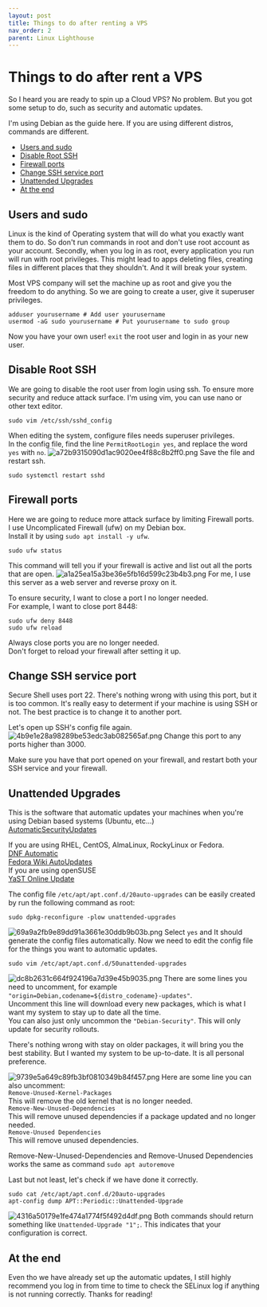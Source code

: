 ```yaml
---
layout: post
title: Things to do after renting a VPS
nav_order: 2
parent: Linux Lighthouse
---
```

# Things to do after rent a VPS
So I heard you are ready to spin up a Cloud VPS? 
No problem. But you got some setup to do, such as security and automatic updates.

I'm using Debian as the guide here. If you are using different distros, commands are different. 

- [Users and sudo](#users-and-sudo)
- [Disable Root SSH](#disable-root-ssh)
- [Firewall ports](#firewall-ports)
- [Change SSH service port](#change-ssh-service-port)
- [Unattended Upgrades](#unattended-upgrades)
- [At the end](#at-the-end)

## Users and sudo
Linux is the kind of Operating system that will do what you exactly want them to do. So don't run commands in root and don't use root account as your account. Secondly, when you log in as root, every application you run will run with root privileges. This might lead to apps deleting files, creating files in different places that they shouldn't. And it will break your system. 

Most VPS company will set the machine up as root and give you the freedom to do anything. So we are going to create a user, give it superuser privileges. 
```
adduser yourusername # Add user yourusername
usermod -aG sudo yourusername # Put yourusername to sudo group
```
Now you have your own user! `exit` the root user and login in as your new user. 

## Disable Root SSH
We are going to disable the root user from login using ssh. To ensure more security and reduce attack surface. 
I'm using vim, you can use nano or other text editor. 
```
sudo vim /etc/ssh/sshd_config
```
When editing the system, configure files needs superuser privileges.  
In the config file, find the line `PermitRootLogin yes`, and replace the word `yes` with `no`. 
![a72b9315090d1ac9020ee4f88c8b2ff0.png](/assets/a72b9315090d1ac9020ee4f88c8b2ff0.png)
Save the file and restart ssh.
```
sudo systemctl restart sshd
```

## Firewall ports
Here we are going to reduce more attack surface by limiting Firewall ports.  
I use Uncomplicated Firewall (ufw) on my Debian box.  
Install it by using `sudo apt install -y ufw`. 
```
sudo ufw status
```
This command will tell you if your firewall is active and list out all the ports that are open. 
![a1a25ea15a3be36e5fb16d599c23b4b3.png](/assets/a1a25ea15a3be36e5fb16d599c23b4b3.png)
For me, I use this server as a web server and reverse proxy on it. 

To ensure security, I want to close a port I no longer needed.  
For example, I want to close port 8448:
```
sudo ufw deny 8448
sudo ufw reload
```
Always close ports you are no longer needed.  
Don't forget to reload your firewall after setting it up. 

## Change SSH service port
Secure Shell uses port 22. There's nothing wrong with using this port, but it is too common. It's really easy to determent if your machine is using SSH or not. The best practice is to change it to another port. 

Let's open up SSH's config file again. 
![4b9e1e28a98289be53edc3ab082565af.png](/assets/4b9e1e28a98289be53edc3ab082565af.png)
Change this port to any ports higher than 3000. 

Make sure you have that port opened on your firewall, and restart both your SSH service and your firewall. 

## Unattended Upgrades
This is the software that automatic updates your machines when you're using Debian based systems (Ubuntu, etc...)  
[AutomaticSecurityUpdates](https://help.ubuntu.com/community/AutomaticSecurityUpdates)

If you are using RHEL, CentOS, AlmaLinux, RockyLinux or Fedora.   
[DNF Automatic](https://dnf.readthedocs.io/en/latest/automatic.html)  
[Fedora Wiki AutoUpdates](https://www.fedoraproject.org/wiki/AutoUpdates)  
If you are using openSUSE  
[YaST Online Update](https://en.opensuse.org/YaST_Online_Update)

The config file `/etc/apt/apt.conf.d/20auto-upgrades` can be easily created by run the following command as root: 
```
sudo dpkg-reconfigure -plow unattended-upgrades
```
![69a9a2fb9e89dd91a3661e30ddb9b03b.png](/assets/69a9a2fb9e89dd91a3661e30ddb9b03b.png)
Select `yes` and It should generate the config files automatically. 
Now we need to edit the config file for the things you want to automatic updates. 
```
sudo vim /etc/apt/apt.conf.d/50unattended-upgrades
```
![dc8b2631c664f924196a7d39e45b9035.png](/assets/dc8b2631c664f924196a7d39e45b9035.png)
There are some lines you need to uncomment, for example 
`"origin=Debian,codename=${distro_codename}-updates"`.  
Uncomment this line will download every new packages, which is what I want my system to stay up to date all the time.  
You can also just only uncommon the `"Debian-Security"`. This will only update for security rollouts. 

There's nothing wrong with stay on older packages, it will bring you the best stability. But I wanted my system to be up-to-date. It is all personal preference.  

![9739e5a649c89fb3bf0810349b84f457.png](/assets/9739e5a649c89fb3bf0810349b84f457.png)
Here are some line you can also uncomment:  
`Remove-Unused-Kernel-Packages`  
This will remove the old kernel that is no longer needed.  
`Remove-New-Unused-Dependencies`  
This will remove unused dependencies if a package updated and no longer needed.  
`Remove-Unused Dependencies`  
This will remove unused dependencies. 

Remove-New-Unused-Dependencies and Remove-Unused Dependencies works the same as command `sudo apt autoremove`

Last but not least, let's check if we have done it correctly. 
```
sudo cat /etc/apt/apt.conf.d/20auto-upgrades
apt-config dump APT::Periodic::Unattended-Upgrade
```
![4316a50179e1fe474a1774f5f492d4df.png](/assets/4316a50179e1fe474a1774f5f492d4df.png)
Both commands should return something like `Unattended-Upgrade "1";`. This indicates that your configuration is correct. 

## At the end
Even tho we have already set up the automatic updates, I still highly recommend you log in from time to time to check the SELinux log if anything is not running correctly. 
Thanks for reading! 
  
<script src="https://utteranc.es/client.js"
        repo="C0lgrave34/C0lgrave34.github.io"
        issue-term="pathname"
        label="Comment"
        theme="github-light"
        crossorigin="anonymous"
        async>
</script>

